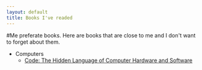 ```yaml
---
layout: default
title: Books I've readed
---
```


#Me preferate books.
Here are books that are close to me and I don't want to forget about them.

- Computers
    * [Code: The Hidden Language of Computer Hardware and Software](http://www.amazon.com/Code-Language-Computer-Hardware-Software/dp/0735611319)
